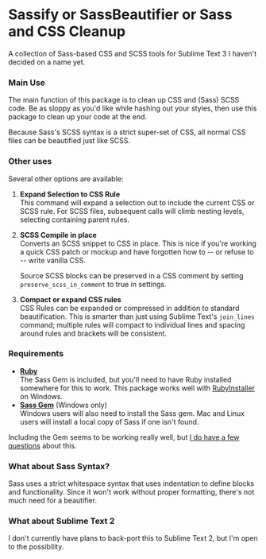 # Sassify or SassBeautifier or Sass and CSS Cleanup
A collection of Sass-based CSS and SCSS tools for Sublime Text 3
I haven't decided on a name yet.

### Main Use
The main function of this package is to clean up CSS and (Sass) SCSS code. Be as sloppy as you'd like while hashing out your styles, then use this package to clean up your code at the end. 

Because Sass's SCSS syntax is a strict super-set of CSS, all normal CSS files can be beautified just like SCSS. 

### Other uses
Several other options are available:

1. **Expand Selection to CSS Rule**  
    This command will expand a selection out to include the current CSS or SCSS rule. For SCSS files, subsequent calls will climb nesting levels, selecting containing parent rules.

1. **SCSS Compile in place**  
    Converts an SCSS snippet to CSS in place. This is nice if you're working a quick CSS patch or mockup and have forgotten how to -- or refuse to --  write vanilla CSS.

    Source SCSS blocks can be preserved in a CSS comment by setting `preserve_scss_in_comment` to true in settings.

2. **Compact or expand CSS rules**  
    CSS Rules can be expanded or compressed in addition to standard beautification. This is smarter than just using Sublime Text's `join_lines` command; multiple rules will compact to individual lines and spacing around rules and brackets will be consistent. 

### Requirements
* **[Ruby](http://www.ruby-lang.org/)**  
The Sass Gem is included, but you'll need to have Ruby installed somewhere for this to work. This package works well with [RubyInstaller](http://rubyinstaller.org) on Windows.
* **[Sass Gem](http://sass-lang.com/)** (Windows only)  
Windows users will also need to install the Sass gem. Mac and Linux users will install a local copy of Sass if one isn't found. 

Including the Gem seems to be working really well, but [I do have a few questions](http://www.sublimetext.com/forum/viewtopic.php?f=6&t=12636&p=49386) about this.


### What about Sass Syntax?
Sass uses a strict whitespace syntax that uses indentation to define blocks and functionality. Since it won't work without proper formatting, there's not much need for a beautifier. 

### What about Sublime Text 2
I don't currently have plans to back-port this to Sublime Text 2, but I'm open to the possibility.